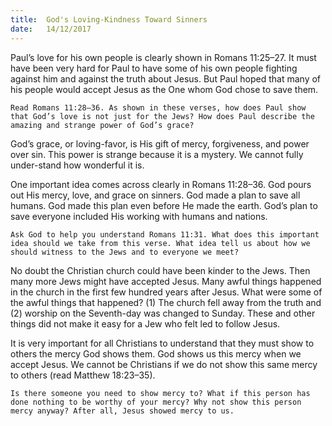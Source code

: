 ```yaml
---
title:  God's Loving-Kindness Toward Sinners
date:   14/12/2017
---
```


Paul’s love for his own people is clearly shown in Romans 11:25–27. It must have been very hard for Paul to have some of his own people fighting against him and against the truth about Jesus. But Paul hoped that many of his people would accept Jesus as the One whom God chose to save them.

`Read Romans 11:28–36. As shown in these verses, how does Paul show that God’s love is not just for the Jews? How does Paul describe the amazing and strange power of God’s grace?`

God’s grace, or loving-favor, is His gift of mercy, forgiveness, and power over sin. This power is strange because it is a mystery. We cannot fully under-stand how wonderful it is.

One important idea comes across clearly in Romans 11:28–36. God pours out His mercy, love, and grace on sinners. God made a plan to save all humans. God made this plan even before He made the earth. God’s plan to save everyone included His working with humans and nations.

`Ask God to help you understand Romans 11:31. What does this important idea should we take from this verse. What idea tell us about how we should witness to the Jews and to everyone we meet?`

No doubt the Christian church could have been kinder to the Jews. Then many more Jews might have accepted  Jesus. Many awful things happened in the church in the first few hundred years after Jesus. What were some of the awful things that happened? (1) The church fell away from the truth and (2) worship on the Seventh-day was changed to Sunday. These and other things did not make it easy for a Jew who felt led to follow Jesus.

It is very important for all Christians to understand that they must show to others the mercy God shows them. God shows us this mercy when we accept Jesus. We cannot be Christians if we do not show this same mercy to others (read Matthew 18:23–35).

`Is there someone you need to show mercy to? What if this person has done nothing to be worthy of your mercy? Why not show this person mercy anyway? After all, Jesus showed mercy to us.`
